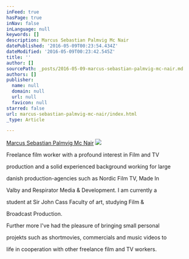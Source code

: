 ```yaml
---
inFeed: true
hasPage: true
inNav: false
inLanguage: null
keywords: []
description: Marcus Sebastian Palmvig Mc Nair
datePublished: '2016-05-09T00:23:54.434Z'
dateModified: '2016-05-09T00:23:42.545Z'
title: ''
author: []
sourcePath: _posts/2016-05-09-marcus-sebastian-palmvig-mc-nair.md
authors: []
publisher:
  name: null
  domain: null
  url: null
  favicon: null
starred: false
url: marcus-sebastian-palmvig-mc-nair/index.html
_type: Article

---
```

[Marcus Sebastian Palmvig Mc Nair][0]
![](https://the-grid-user-content.s3-us-west-2.amazonaws.com/c45ae4e0-5130-4437-8fa9-71621519e817.jpg)

Freelance film worker with a profound interest in Film and TV

production and a solid experienced background working for large

danish production-agencies such as Nordic Film TV, Made In

Valby and Respirator Media & Development. I am currently a

student at Sir John Cass Faculty of art, studying Film &

Broadcast Production.

Further more I've had the pleasure of bringing small personal

projekts such as shortmovies, commercials and music videos to

life in cooperation with other freelance film and TV workers.

[0]: null